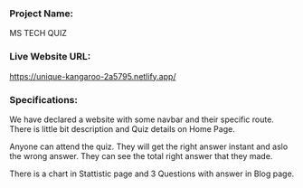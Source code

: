 ### Project Name:
MS TECH QUIZ

### Live Website URL:
https://unique-kangaroo-2a5795.netlify.app/

### Specifications:
We have declared a website with some navbar and their specific route. There is little bit description and Quiz details on Home Page.

Anyone can attend the quiz. They will get the right answer instant and aslo the wrong answer. They can see the total right answer that they made.

There is a chart in Stattistic page and 3 Questions with answer in Blog page.